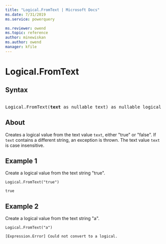 ```yaml
---
title: "Logical.FromText | Microsoft Docs"
ms.date: 7/31/2019
ms.service: powerquery

ms.reviewer: owend
ms.topic: reference
author: minewiskan
ms.author: owend
manager: kfile
---
```

# Logical.FromText

## Syntax

<pre> 
Logical.FromText(<b>text</b> as nullable text) as nullable logical
</pre>
  
## About  
Creates a logical value from the text value `text`, either "true" or "false". If `text` contains a different string, an exception is thrown. The text value `text` is case insensitive.

## Example 1
Create a logical value from the text string "true".

```powerquery-m
Logical.FromText("true")
```

`true`

## Example 2
Create a logical value from the text string "a".

```powerquery-m
Logical.FromText("a")
```

`[Expression.Error] Could not convert to a logical.`

